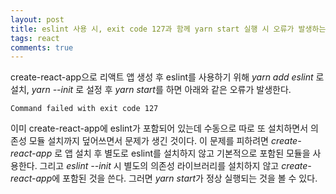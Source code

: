 ```yaml
---
layout: post
title: eslint 사용 시, exit code 127과 함께 yarn start 실행 시 오류가 발생하는 경우 해결방법
tags: react
comments: true
---
```

      
create-react-app으로 리액트 앱 생성 후 eslint를 사용하기 위해 *yarn add eslint* 로 설치, *yarn --init* 로 설정 후 *yarn start*를 하면 아래와 같은 오류가 발생한다. 
     
~~~
Command failed with exit code 127
~~~
       
이미 create-react-app에 eslint가 포함되어 있는데 수동으로 따로 또 설치하면서 의존성 모듈 설치까지 덮어쓰면서 문제가 생긴 것이다. 이 문제를 피하려면 *create-react-app* 로 앱 설치 후 별도로 eslint를 설치하지 않고 기본적으로 포함된 모듈을 사용한다. 그리고 *eslint --init* 시 별도의 의존성 라이브러리를 설치하지 않고 *create-react-app*에 포함된 것을 쓴다. 그러면 *yarn start*가 정상 실행되는 것을 볼 수 있다.

   